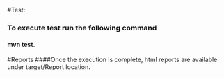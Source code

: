 #Test:

### To execute test run the following command
#### mvn test.

#Reports
####Once the execution is complete, html reports are available under target/Report location. 
